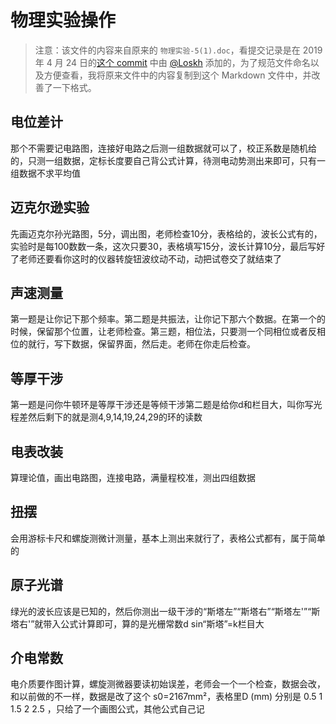 # 物理实验操作

> 注意：该文件的内容来自原来的 `物理实验-5(1).doc`，看提交记录是在 2019 年 4 月 24 日的[这个 commit](https://github.com/NJUPTFreeExams/NJUPT-General-Free-Exams/commit/7ff05f79f6d210555466e293e1b4e403cc784a15) 中由 [@Loskh](https://github.com/Loskh) 添加的，为了规范文件命名以及方便查看，我将原来文件中的内容复制到这个 Markdown 文件中，并改善了一下格式。

## 电位差计

那个不需要记电路图，连接好电路之后测一组数据就可以了，校正系数是随机给的，只测一组数据，定标长度要自己背公式计算，待测电动势测出来即可，只有一组数据不求平均值

## 迈克尔逊实验

先画迈克尔孙光路图，5分，调出图，老师检查10分，表格给的，波长公式有的，实验时是每100数数一条，这次只要30，表格填写15分，波长计算10分，最后写好了老师还要看你这时的仪器转旋钮波纹动不动，动把试卷交了就结束了

## 声速测量

第一题是让你记下那个频率。第二题是共振法，让你记下那六个数据。在第一个的时候，保留那个位置，让老师检查。第三题，相位法，只要测一个同相位或者反相位的就行，写下数据，保留界面，然后走。老师在你走后检查。

## 等厚干涉

第一题是问你牛顿环是等厚干涉还是等倾干涉第二题是给你d和栏目大，叫你写光程差然后剩下的就是测4,9,14,19,24,29的环的读数

## 电表改装

算理论值，画出电路图，连接电路，满量程校准，测出四组数据

## 扭摆

会用游标卡尺和螺旋测微计测量，基本上测出来就行了，表格公式都有，属于简单的

## 原子光谱

绿光的波长应该是已知的，然后你测出一级干涉的“斯塔左”“斯塔右”“斯塔左'”“斯塔右'”就带入公式计算即可，算的是光栅常数d sin“斯塔”=k栏目大

## 介电常数

电介质要作图计算，螺旋测微器要读初始误差，老师会一个一个检查，数据会改，和以前做的不一样，数据是改了这个 s0=2167mm²，表格里D (mm) 分别是 0.5  1  1.5  2  2.5 ，只给了一个画图公式，其他公式自己记